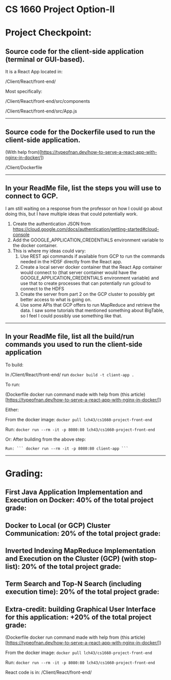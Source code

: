 # CS 1660 Project Option-II

# Project Checkpoint:
## Source code for the client-side application (terminal or GUI-based).
It is a React App located in:

/Client/React/front-end/

Most specifically:

/Client/React/front-end/src/components

/Client/React/front-end/src/App.js

---

## Source code for the Dockerfile used to run the client-side application.
(With help from)[https://typeofnan.dev/how-to-serve-a-react-app-with-nginx-in-docker/])

/Client/Dockerfile

---

## In your ReadMe file, list the steps you will use to connect to GCP.
I am still waiting on a response from the professor on how I could go about doing this, but I have multiple ideas that could potentially work.
1. Create the authentication JSON from https://cloud.google.com/docs/authentication/getting-started#cloud-console
2. Add the GOOGLE_APPLICATION_CREDENTIALS environment variable to the docker container.
3. This is where my ideas could vary:
   1. Use REST api commands if available from GCP to run the commands needed in the HDSF directly from the React app.
   2. Create a local server docker container that the React App container would connect to (that server container would have the GOOGLE_APPLICATION_CREDENTIALS environment variable) and use that to create processes that can potentially run gcloud to connect to the HDFS
   3. Create the server from part 2 on the GCP cluster to possibly get better access to what is going on.
   4. Use some APIs that GCP offers to run MapReduce and retrieve the data. I saw some tutorials that mentioned something about BigTable, so I feel I could possibly use something like that.

---

## In your ReadMe file, list all the build/run commands you used to run the client-side application
To build:

In /Client/React/front-end/ run ``` docker build -t client-app . ```

To run:

(Dockerfile docker run command made with help from (this article)[https://typeofnan.dev/how-to-serve-a-react-app-with-nginx-in-docker/])

Either:

From the docker image: ``` docker pull lch43/cs1660-project-front-end ```

Run: ``` docker run --rm -it -p 8080:80 lch43/cs1660-project-front-end ```

Or:
    After building from the above step:

    Run: ``` docker run --rm -it -p 8080:80 client-app ```

---

# Grading:
## First Java Application Implementation and Execution on Docker: 40% of the total project grade:

## Docker to Local (or GCP) Cluster Communication: 20% of the total project grade:

## Inverted Indexing MapReduce Implementation and Execution on the Cluster (GCP) (with stop-list): 20% of the total project grade:

## Term Search and Top-N Search (including execution time): 20% of the total project grade:

## Extra-credit: building Graphical User Interface for this application: +20% of the total project grade:
(Dockerfile docker run command made with help from (this article)[https://typeofnan.dev/how-to-serve-a-react-app-with-nginx-in-docker/])

From the docker image: ``` docker pull lch43/cs1660-project-front-end ```

Run: ``` docker run --rm -it -p 8080:80 lch43/cs1660-project-front-end ```

React code is in: /Client/React/front-end/
